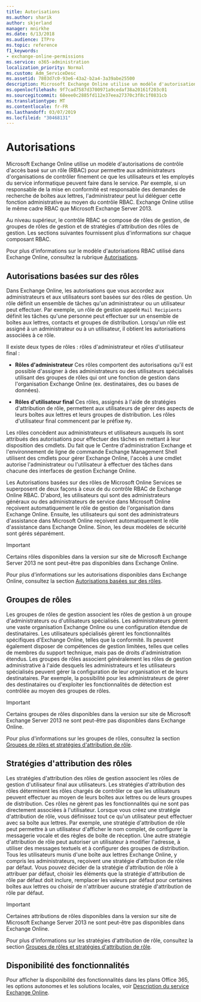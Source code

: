 ```yaml
---
title: Autorisations
ms.author: sharik
author: skjerland
manager: mnirkhe
ms.date: 6/13/2018
ms.audience: ITPro
ms.topic: reference
f1_keywords:
- exchange-online-permissions
ms.service: o365-administration
localization_priority: Normal
ms.custom: Adm_ServiceDesc
ms.assetid: 7803d7c0-93e6-43a2-b2a4-3a39abe25500
description: Microsoft Exchange Online utilise un modèle d'autorisations de contrôle d'accès basé sur un rôle (RBAC) pour permettre aux administrateurs d'organisations de contrôler finement ce que les utilisateurs et les employés du service informatique peuvent faire dans le service. Par exemple, si un responsable de la mise en conformité est responsable des demandes de recherche de boîtes aux lettres, l'administrateur peut lui déléguer cette fonction administrative au moyen du contrôle RBAC. Exchange Online utilise le même cadre RBAC que Microsoft Exchange Server 2013.
ms.openlocfilehash: 9f7cad7587d3700971a9cedaf38a20161f203c01
ms.sourcegitcommit: 68eee0c2885fd112e37eea27370c3f8c1f0831cb
ms.translationtype: MT
ms.contentlocale: fr-FR
ms.lasthandoff: 03/07/2019
ms.locfileid: "30468131"
---
```

# <a name="permissions"></a>Autorisations

Microsoft Exchange Online utilise un modèle d'autorisations de contrôle d'accès basé sur un rôle (RBAC) pour permettre aux administrateurs d'organisations de contrôler finement ce que les utilisateurs et les employés du service informatique peuvent faire dans le service. Par exemple, si un responsable de la mise en conformité est responsable des demandes de recherche de boîtes aux lettres, l'administrateur peut lui déléguer cette fonction administrative au moyen du contrôle RBAC. Exchange Online utilise le même cadre RBAC que Microsoft Exchange Server 2013. 
  
Au niveau supérieur, le contrôle RBAC se compose de rôles de gestion, de groupes de rôles de gestion et de stratégies d'attribution des rôles de gestion. Les sections suivantes fournissent plus d'informations sur chaque composant RBAC.
  
Pour plus d'informations sur le modèle d'autorisations RBAC utilisé dans Exchange Online, consultez la rubrique [Autorisations](https://go.microsoft.com/fwlink/p/?LinkId=271935).
  
## <a name="role-based-permissions"></a>Autorisations basées sur des rôles

Dans Exchange Online, les autorisations que vous accordez aux administrateurs et aux utilisateurs sont basées sur des rôles de gestion. Un rôle définit un ensemble de tâches qu'un administrateur ou un utilisateur peut effectuer. Par exemple, un rôle de gestion appelé  `Mail Recipients` définit les tâches qu'une personne peut effectuer sur un ensemble de boîtes aux lettres, contacts et groupes de distribution. Lorsqu'un rôle est assigné à un administrateur ou à un utilisateur, il obtient les autorisations associées à ce rôle. 
  
Il existe deux types de rôles : rôles d'administrateur et rôles d'utilisateur final :
  
- **Rôles d'administrateur** Ces rôles comportent des autorisations qu'il est possible d'assigner à des administrateurs ou des utilisateurs spécialisés utilisant des groupes de rôles qui ont une fonction de gestion dans l'organisation Exchange Online (ex. destinataires, des ou bases de données). 
    
- **Rôles d'utilisateur final** Ces rôles, assignés à l'aide de stratégies d'attribution de rôle, permettent aux utilisateurs de gérer des aspects de leurs boîtes aux lettres et leurs groupes de distribution. Les rôles d'utilisateur final commencent par le préfixe  `My`.
    
Les rôles concèdent aux administrateurs et utilisateurs auxquels ils sont attribués des autorisations pour effectuer des tâches en mettant à leur disposition des cmdlets. Du fait que le Centre d'administration Exchange et l'environnement de ligne de commande Exchange Management Shell utilisent des cmdlets pour gérer Exchange Online, l'accès à une cmdlet autorise l'administrateur ou l'utilisateur à effectuer des tâches dans chacune des interfaces de gestion Exchange Online.
  
Les Autorisations basées sur des rôles de Microsoft Online Services se superposent de deux façons à ceux de du contrôle RBAC de Exchange Online RBAC. D'abord, les utilisateurs qui sont des administrateurs généraux ou des administrateurs de service dans Microsoft Online reçoivent automatiquement le rôle de gestion de l'organisation dans Exchange Online. Ensuite, les utilisateurs qui sont des administrateurs d'assistance dans Microsoft Online reçoivent automatiquement le rôle d'assistance dans Exchange Online. Sinon, les deux modèles de sécurité sont gérés séparément.
  
> [!IMPORTANT]
> Certains rôles disponibles dans la version sur site de Microsoft Exchange Server 2013 ne sont peut-être pas disponibles dans Exchange Online. 
  
Pour plus d'informations sur les autorisations disponibles dans Exchange Online, consultez la section [Autorisations basées sur des rôles](https://go.microsoft.com/fwlink/p/?LinkId=271936).
  
## <a name="role-groups"></a>Groupes de rôles

Les groupes de rôles de gestion associent les rôles de gestion à un groupe d'administrateurs ou d'utilisateurs spécialisés. Les administrateurs gèrent une vaste organisation Exchange Online ou une configuration étendue de destinataires. Les utilisateurs spécialisés gèrent les fonctionnalités spécifiques d'Exchange Online, telles que la conformité. Ils peuvent également disposer de compétences de gestion limitées, telles que celles de membres du support technique, mais pas de droits d'administration étendus. Les groupes de rôles associent généralement les rôles de gestion administrative à l'aide desquels les administrateurs et les utilisateurs spécialisés peuvent gérer la configuration de leur organisation et de leurs destinataires. Par exemple, la possibilité pour les administrateurs de gérer des destinataires ou d'exploiter les fonctionnalités de détection est contrôlée au moyen des groupes de rôles. 
  
> [!IMPORTANT]
> Certains groupes de rôles disponibles dans la version sur site de Microsoft Exchange Server 2013 ne sont peut-être pas disponibles dans Exchange Online. 
  
Pour plus d'informations sur les groupes de rôles, consultez la section [Groupes de rôles et stratégies d'attribution de rôle](https://go.microsoft.com/fwlink/p/?LinkId=271937).
  
## <a name="role-assignment-policies"></a>Stratégies d'attribution des rôles

Les stratégies d'attribution des rôles de gestion associent les rôles de gestion d'utilisateur final aux utilisateurs. Les stratégies d'attribution des rôles déterminent les rôles chargés de contrôler ce que les utilisateurs peuvent effectuer au moyen de leurs boîtes aux lettres ou de leurs groupes de distribution. Ces rôles ne gèrent pas les fonctionnalités qui ne sont pas directement associées à l'utilisateur. Lorsque vous créez une stratégie d'attribution de rôle, vous définissez tout ce qu'un utilisateur peut effectuer avec sa boîte aux lettres. Par exemple, une stratégie d'attribution de rôle peut permettre à un utilisateur d'afficher le nom complet, de configurer la messagerie vocale et des règles de boîte de réception. Une autre stratégie d'attribution de rôle peut autoriser un utilisateur à modifier l'adresse, à utiliser des messages textuels et à configurer des groupes de distribution. Tous les utilisateurs munis d'une boîte aux lettres Exchange Online, y compris les administrateurs, reçoivent une stratégie d'attribution de rôle par défaut. Vous pouvez décider de la stratégie d'attribution de rôle à attribuer par défaut, choisir les éléments que la stratégie d'attribution de rôle par défaut doit inclure, remplacer les valeurs par défaut pour certaines boîtes aux lettres ou choisir de n'attribuer aucune stratégie d'attribution de rôle par défaut.
  
> [!IMPORTANT]
> Certaines attributions de rôles disponibles dans la version sur site de Microsoft Exchange Server 2013 ne sont peut-être pas disponibles dans Exchange Online. 
  
Pour plus d'informations sur les stratégies d'attribution de rôle, consultez la section [Groupes de rôles et stratégies d'attribution de rôle](https://go.microsoft.com/fwlink/p/?LinkId=271937).
  
## <a name="feature-availability"></a>Disponibilité des fonctionnalités

Pour afficher la disponibilité des fonctionnalités dans les plans Office 365, les options autonomes et les solutions locales, voir [Description du service Exchange Online](exchange-online-service-description.md).
  

